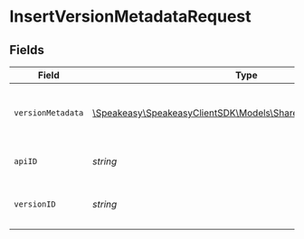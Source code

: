 # InsertVersionMetadataRequest


## Fields

| Field                                                                                                           | Type                                                                                                            | Required                                                                                                        | Description                                                                                                     |
| --------------------------------------------------------------------------------------------------------------- | --------------------------------------------------------------------------------------------------------------- | --------------------------------------------------------------------------------------------------------------- | --------------------------------------------------------------------------------------------------------------- |
| `versionMetadata`                                                                                               | [\Speakeasy\SpeakeasyClientSDK\Models\Shared\VersionMetadataInput](../../models/shared/VersionMetadataInput.md) | :heavy_check_mark:                                                                                              | A JSON representation of the metadata to insert.                                                                |
| `apiID`                                                                                                         | *string*                                                                                                        | :heavy_check_mark:                                                                                              | The ID of the Api to insert metadata for.                                                                       |
| `versionID`                                                                                                     | *string*                                                                                                        | :heavy_check_mark:                                                                                              | The version ID of the Api to insert metadata for.                                                               |